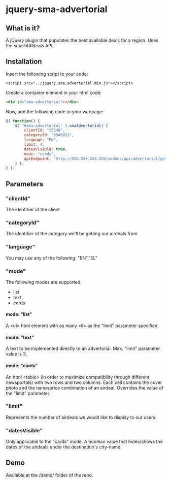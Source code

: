 # jquery-sma-advertorial


## What is it?

A jQuery plugin that populates the best available deals for a region. Uses the smartAIRdeals API.

## Installation

Insert the following script to your code:

```
<script src="../jquery.sma.advertorial.min.js"></script>
```

Create a container element in your html code:

```html
<div id="sma-advertorial"></div>
```

Now, add the following code to your webpage:

```javascript
$( function() {
	$( "#sma-advertorial" ).smaAdvertorial( {
		clientId: "15548",
		categoryId: "5549851",
		language: "EN",
		limit: 4,
		datesVisible: true,
		mode: "cards",
		apiEndpoint: "http://XXX.XXX.XXX.XXX/addons/api/advertorial/getdeals/"
	} );
} );
```

## Parameters

### "clientId"

The identifier of the client

### "categoryId"

The identifier of the category we'll be getting our airdeals from

### "language"

You may use any of the following: "EN","EL"

### "mode"

The following modes are supported:

* list
* text
* cards

#### mode: "list"

A &lt;ul> html element with as many &lt;li> as the "limit" parameter specified.

#### mode: "text"

A text to be implemented directly to an advertorial. Max. "limit" parameter value is 3.

#### mode: "cards"

An html &lt;table> (in order to maximize compatibility through different newsportals) with two rows and two columns. Each cell contains the cover photo and the name/price combination of an airdeal. Overrides the value of the "limit" parameter.

### "limit"

Represents the number of airdeals we would like to display to our users.

### "datesVisible"

Only applicable to the "cards" mode. A boolean value that hides/shows the dates of the airdeals under the destination's city-name.


## Demo

Available at the /demo/ folder of the repo.


